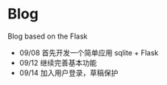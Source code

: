 # Blog

Blog based on the Flask

- 09/08 首先开发一个简单应用 sqlite + Flask
- 09/12 继续完善基本功能
- 09/14 加入用户登录，草稿保护
